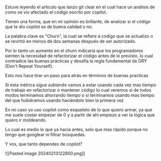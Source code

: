 Estuve leyendo el articulo que lanzo git clear en el cual hace un análisis de como se vio afectado el código escrito por copilot.

Tienen una forma, que en mi opinión es brillante, de  analizar si el código que te dio copilot es de buena calidad o no.

La palabra clave es "Churn", la cual se refiere a código que se actualizo o se revirtió en menos de dos semanas después de ser autorizado.

Por lo tanto un aumento en el churn indicaría que los programadores sienten la necesidad de refactorizar el código antes de lo previsto, lo cual contradice las buenas prácticas y desafía la regla fundamental de DRY (Don't Repeat Yourself).

Esto nos hace tirar un paso para atrás en términos de buenas practicas

Si esta métrica sigue subiendo vamos a estar usando cada vez mas tiempo de trabajo en refactorizar o mantener código lo cual veremos si de todos modos terminamos ahorrando tiempo o si terminamos usando mas tiempo del que hubiéramos usando haciéndolo bien la primera vez

En mi caso yo uso copilot como esqueleto de lo que quiero armar, ya que me suele costar empezar de 0 y a partir de ahí empiezo a ver la lógica que quiero ir moldeando.

Lo cual es medio lo que ya hacia antes, solo que mas rápido porque no tengo que googlear ni filtrar búsquedas. 

Y vos, que tanto dependes de copilot?

![[Pasted image 20240213122800.png]]